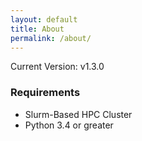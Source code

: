 ```yaml
---
layout: default
title: About
permalink: /about/
---
```

Current Version: v1.3.0

### Requirements
- Slurm-Based HPC Cluster
- Python 3.4 or greater
